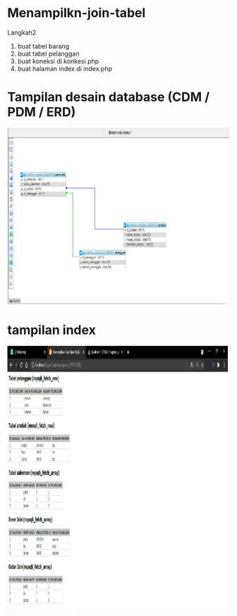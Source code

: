 # Menampilkn-join-tabel
Langkah2  

1. buat tabel barang
2. buat tabel pelanggan
3. buat koneksi  di konkesi.php
4. buat halaman index di index.php


# Tampilan desain database (CDM / PDM / ERD)
<img src="Capture.png" alt="Girl in a jacket" width="600" height="400">


# tampilan index
<img src="home.png" alt="Girl in a jacket" width="500" height="600">
